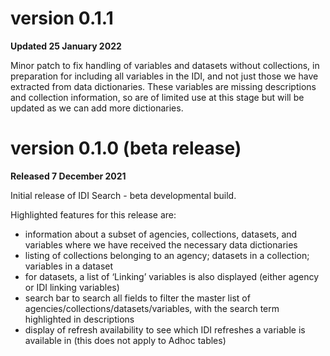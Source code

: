 # version 0.1.1

**Updated 25 January 2022**

Minor patch to fix handling of variables and datasets without collections, in preparation for including all variables in the IDI, and not just those we have extracted from data dictionaries. These variables are missing descriptions and collection information, so are of limited use at this stage but will be updated as we can add more dictionaries.

# version 0.1.0 (beta release)

**Released 7 December 2021**

Initial release of IDI Search - beta developmental build.

Highlighted features for this release are:

- information about a subset of agencies, collections, datasets, and variables where we have received the necessary data dictionaries
- listing of collections belonging to an agency; datasets in a collection; variables in a dataset
- for datasets, a list of ‘Linking’ variables is also displayed (either agency or IDI linking variables)
- search bar to search all fields to filter the master list of agencies/collections/datasets/variables, with the search term highlighted in descriptions
- display of refresh availability to see which IDI refreshes a variable is available in (this does not apply to Adhoc tables)
